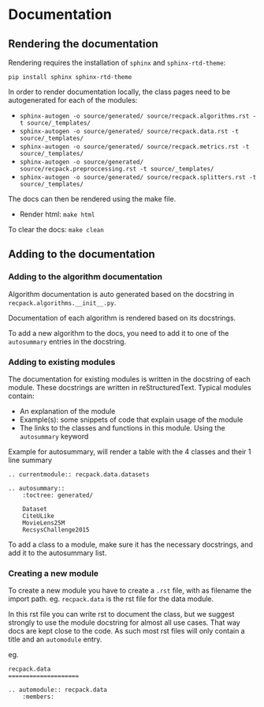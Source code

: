 # Documentation

## Rendering the documentation
Rendering requires the installation of `sphinx` and `sphinx-rtd-theme`:
```
pip install sphinx sphinx-rtd-theme
```

In order to render documentation locally, the class pages need to be autogenerated for each of the modules:

* `sphinx-autogen -o source/generated/ source/recpack.algorithms.rst -t source/_templates/`
* `sphinx-autogen -o source/generated/ source/recpack.data.rst -t source/_templates/`
* `sphinx-autogen -o source/generated/ source/recpack.metrics.rst -t source/_templates/`
* `sphinx-autogen -o source/generated/ source/recpack.preproccessing.rst -t source/_templates/`
* `sphinx-autogen -o source/generated/ source/recpack.splitters.rst -t source/_templates/`


The docs can then be rendered using the make file.
* Render html: `make html`

To clear the docs: `make clean`

## Adding to the documentation

### Adding to the algorithm documentation
Algorithm documentation is auto generated based on the docstring in `recpack.algorithms.__init__.py`.

Documentation of each algorithm is rendered based on its docstrings.

To add a new algorithm to the docs, you need to add it to one of the `autosummary` entries in the docstring.

### Adding to existing modules
The documentation for existing modules is written in the docstring of each module.
These docstrings are written in reStructuredText. Typical modules contain:
* An explanation of the module
* Example(s): some snippets of code that explain usage of the module
* The links to the classes and functions in this module. Using the `autosummary` keyword


Example for autosummary, will render a table with the 4 classes and their 1 line summary
```
.. currentmodule:: recpack.data.datasets

.. autosummary::
    :toctree: generated/

    Dataset
    CiteULike
    MovieLens25M
    RecsysChallenge2015
```

To add a class to a module, make sure it has the necessary docstrings, and add it to the autosummary list.

### Creating a new module
To create a new module you have to create a `.rst` file, with as filename the import path.
eg. `recpack.data` is the rst file for the data module.

In this rst file you can write rst to document the class, but we suggest strongly to use the module docstring for almost all use cases. That way docs are kept close to the code.
As such most rst files will only contain a title and an `automodule` entry.

eg.

```
recpack.data
====================

.. automodule:: recpack.data
    :members:
```
